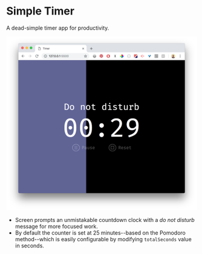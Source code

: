 # Simple Timer

A dead-simple timer app for productivity. 

![screenshot](https://raw.githubusercontent.com/baadaa/simple-timer/master/timer_screenshot.png)
      
- Screen prompts an unmistakable countdown clock with a _do not disturb_ message for more focused work.
- By default the counter is set at 25 minutes--based on the Pomodoro method--which is easily configurable by modifying `totalSeconds` value in seconds.
